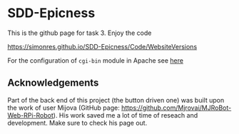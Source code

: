 # SDD-Epicness
This is the github page for task 3. Enjoy the code

https://simonres.github.io/SDD-Epicness/Code/WebsiteVersions

For the configuration of  `cgi-bin` module in Apache see [here](./doc/cgi-bin.md)


## Acknowledgements
Part of the back end of this project (the button driven one) was built upon the work of user Mijova (GitHub page: https://github.com/Mjrovai/MJRoBot-Web-RPi-Robot). His work saved me a lot of time of reseach and development. Make sure to check his page out.
